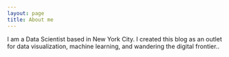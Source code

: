 ```yaml
---
layout: page
title: About me
---
```


I am a Data Scientist based in New York City. I created this blog as an outlet for data visualization, machine learning, and wandering the digital frontier..
